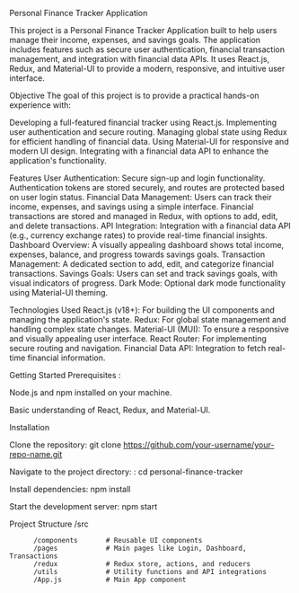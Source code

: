 Personal Finance Tracker Application



This project is a Personal Finance Tracker Application built to help users manage their income, expenses, and savings goals. The application includes features such as secure user authentication, financial transaction management, and integration with financial data APIs. It uses React.js, Redux, and Material-UI to provide a modern, responsive, and intuitive user interface.

Objective
The goal of this project is to provide a practical hands-on experience with:

Developing a full-featured financial tracker using React.js.
Implementing user authentication and secure routing.
Managing global state using Redux for efficient handling of financial data.
Using Material-UI for responsive and modern UI design.
Integrating with a financial data API to enhance the application's functionality.

Features
User Authentication: Secure sign-up and login functionality. Authentication tokens are stored securely, and routes are protected based on user login status.
Financial Data Management: Users can track their income, expenses, and savings using a simple interface. Financial transactions are stored and managed in Redux, with options to add, edit, and delete transactions.
API Integration: Integration with a financial data API (e.g., currency exchange rates) to provide real-time financial insights.
Dashboard Overview: A visually appealing dashboard shows total income, expenses, balance, and progress towards savings goals.
Transaction Management: A dedicated section to add, edit, and categorize financial transactions.
Savings Goals: Users can set and track savings goals, with visual indicators of progress.
Dark Mode: Optional dark mode functionality using Material-UI theming.

Technologies Used
React.js (v18+): For building the UI components and managing the application's state.
Redux: For global state management and handling complex state changes.
Material-UI (MUI): To ensure a responsive and visually appealing user interface.
React Router: For implementing secure routing and navigation.
Financial Data API: Integration to fetch real-time financial information.

Getting Started
Prerequisites : 

Node.js and npm installed on your machine.

Basic understanding of React, Redux, and Material-UI.

Installation

Clone the repository: git clone https://github.com/your-username/your-repo-name.git

Navigate to the project directory: : cd personal-finance-tracker

Install dependencies: npm install

Start the development server: npm start

Project Structure 
/src

          /components       # Reusable UI components
          /pages            # Main pages like Login, Dashboard, Transactions
          /redux            # Redux store, actions, and reducers
          /utils            # Utility functions and API integrations
          /App.js           # Main App component



  
